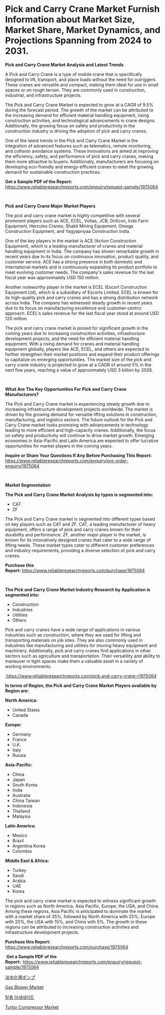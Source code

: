 <p><h1>Pick and Carry Crane Market Furnish Information about Market Size, Market Share, Market Dynamics, and Projections Spanning from 2024 to 2031.</h1></p><p><strong>Pick and Carry Crane Market Analysis and Latest Trends</strong></p>
<p><p>A Pick and Carry Crane is a type of mobile crane that is specifically designed to lift, transport, and place loads without the need for outriggers. These cranes are versatile and compact, making them ideal for use in small spaces or on rough terrain. They are commonly used in construction, industrial, and infrastructure projects.</p><p>The Pick and Carry Crane Market is expected to grow at a CAGR of 9.5% during the forecast period. The growth of the market can be attributed to the increasing demand for efficient material handling equipment, rising construction activities, and technological advancements in crane designs. Additionally, the growing focus on safety and productivity in the construction industry is driving the adoption of pick and carry cranes.</p><p>One of the latest trends in the Pick and Carry Crane Market is the integration of advanced features such as telematics, remote monitoring, and collision avoidance systems. These innovations are aimed at improving the efficiency, safety, and performance of pick and carry cranes, making them more attractive to buyers. Additionally, manufacturers are focusing on developing eco-friendly and energy-efficient cranes to meet the growing demand for sustainable construction practices.</p></p>
<p><strong>Get a Sample PDF of the Report:&nbsp;</strong> <a href="https://www.reliableresearchreports.com/enquiry/request-sample/1975064">https://www.reliableresearchreports.com/enquiry/request-sample/1975064</a></p>
<p>&nbsp;</p>
<p><strong>Pick and Carry Crane Major Market Players</strong></p>
<p><p>The pick and carry crane market is highly competitive with several prominent players such as ACE, ECEL, Voltas, JCB, Drillcon, Indo Farm Equipment, Hercules Cranes, Shakti Mining Equipment, Omega Construction Equipment, and Yagyapriyaa Construction India.</p><p>One of the key players in the market is ACE (Action Construction Equipment), which is a leading manufacturer of cranes and material handling equipment in India. The company has shown remarkable growth in recent years due to its focus on continuous innovation, product quality, and customer service. ACE has a strong presence in both domestic and international markets and is continuously expanding its product portfolio to meet evolving customer needs. The company's sales revenue for the last fiscal year was approximately USD 150 million.</p><p>Another noteworthy player in the market is ECEL (Escort Construction Equipment Ltd), which is a subsidiary of Escorts Limited. ECEL is known for its high-quality pick and carry cranes and has a strong distribution network across India. The company has witnessed steady growth in recent years due to its focus on manufacturing excellence and customer-centric approach. ECEL's sales revenue for the last fiscal year stood at around USD 120 million.</p><p>The pick and carry crane market is poised for significant growth in the coming years due to increasing construction activities, infrastructure development projects, and the need for efficient material handling equipment. With a rising demand for cranes and material handling equipment globally, players like ACE, ECEL, and others are expected to further strengthen their market positions and expand their product offerings to capitalize on emerging opportunities. The market size of the pick and carry crane industry is projected to grow at a CAGR of around 5% in the next five years, reaching a value of approximately USD 3 billion by 2026.</p></p>
<p>&nbsp;</p>
<p><strong>What Are The Key Opportunities For Pick and Carry Crane Manufacturers?</strong></p>
<p><p>The Pick and Carry Crane market is experiencing steady growth due to increasing infrastructure development projects worldwide. The market is driven by the growing demand for versatile lifting solutions in construction, manufacturing, and logistics sectors. The future outlook for the Pick and Carry Crane market looks promising with advancements in technology leading to more efficient and high-capacity cranes. Additionally, the focus on safety and productivity will continue to drive market growth. Emerging economies in Asia-Pacific and Latin America are expected to offer lucrative opportunities for market players in the coming years.</p></p>
<p><strong>Inquire or Share Your Questions If Any Before Purchasing This Report:</strong> <a href="https://www.reliableresearchreports.com/enquiry/pre-order-enquiry/1975064">https://www.reliableresearchreports.com/enquiry/pre-order-enquiry/1975064</a></p>
<p>&nbsp;</p>
<p><strong>Market Segmentation</strong></p>
<p><strong>The Pick and Carry Crane Market Analysis by types is segmented into:</strong></p>
<p><ul><li>CAT</li><li>ZF</li></ul></p>
<p><p>The Pick and Carry Crane market is segmented into different types based on key players such as CAT and ZF. CAT, a leading manufacturer of heavy equipment, offers a range of pick and carry cranes known for their durability and performance. ZF, another major player in the market, is known for its innovatively designed cranes that cater to a wide range of lifting needs. These market types cater to different customer preferences and industry requirements, providing a diverse selection of pick and carry cranes.</p></p>
<p><strong>Purchase this Report:&nbsp;</strong><a href="https://www.reliableresearchreports.com/purchase/1975064">https://www.reliableresearchreports.com/purchase/1975064</a></p>
<p>&nbsp;</p>
<p><strong>The Pick and Carry Crane Market Industry Research by Application is segmented into:</strong></p>
<p><ul><li>Construction</li><li>Industries</li><li>Utilities</li><li>Others</li></ul></p>
<p><p>Pick and carry cranes have a wide range of applications in various industries such as construction, where they are used for lifting and transporting materials on job sites. They are also commonly used in industries like manufacturing and utilities for moving heavy equipment and machinery. Additionally, pick and carry cranes find applications in other sectors such as agriculture and transportation. Their versatility and ability to maneuver in tight spaces make them a valuable asset in a variety of working environments.</p></p>
<p><a href="https://www.reliableresearchreports.com/pick-and-carry-crane-r1975064">&nbsp;https://www.reliableresearchreports.com/pick-and-carry-crane-r1975064</a></p>
<p><strong>In terms of Region, the Pick and Carry Crane Market Players available by Region are:</strong></p>
<p>
    <p> <strong> North America: </strong>
        <ul>
            <li>United States</li>
            <li>Canada</li>
        </ul>
        </p> 
    <p> <strong> Europe: </strong>
        <ul>
            <li>Germany</li>
            <li>France</li>
            <li>U.K.</li>
            <li>Italy</li>
            <li>Russia</li>
        </ul>
        </p> 
    <p> <strong> Asia-Pacific: </strong>
        <ul>
            <li>China</li>
            <li>Japan</li>
            <li>South Korea</li>
            <li>India</li>
            <li>Australia</li>
            <li>China Taiwan</li>
            <li>Indonesia</li>
            <li>Thailand</li>
            <li>Malaysia</li>
        </ul>
        </p> 
    <p> <strong> Latin America: </strong>
        <ul>
            <li>Mexico</li>
            <li>Brazil</li>
            <li>Argentina Korea</li>
            <li>Colombia</li>
        </ul>
        </p> 
    <p> <strong> Middle East & Africa: </strong>
        <ul>
            <li>Turkey</li>
            <li>Saudi</li>
            <li>Arabia</li>
            <li>UAE</li>
            <li>Korea</li>
        </ul>
    </p>
    </p>
<p><p>The pick and carry crane market is expected to witness significant growth in regions such as North America, Asia Pacific, Europe, the USA, and China. Among these regions, Asia Pacific is anticipated to dominate the market with a market share of 35%, followed by North America with 25%, Europe with 20%, the USA with 15%, and China with 5%. The growth in these regions can be attributed to increasing construction activities and infrastructure development projects.</p></p>
<p><strong>Purchase this Report: </strong><a href="https://www.reliableresearchreports.com/purchase/1975064">https://www.reliableresearchreports.com/purchase/1975064</a></p>
<p>&nbsp;<strong>Get a Sample PDF of the Report:&nbsp;&nbsp;</strong><a href="https://www.reliableresearchreports.com/enquiry/request-sample/1975064">https://www.reliableresearchreports.com/enquiry/request-sample/1975064</a></p>
<p><strong></strong></p>
<p><p><a href="https://github.com/JacksonWiza1924/Market-Research-Report-List-1/blob/main/926541033611.md">淡水化用ポンプ</a></p><p><a href="https://github.com/jj19131/Market-Research-Report-List-2/blob/main/gas-blower-market.md">Gas Blower Market</a></p><p><a href="https://github.com/RichardLueilwitz787/Market-Research-Report-List-1/blob/main/622661531020.md">탈륨 아세테이트</a></p><p><a href="https://github.com/jodemen/Market-Research-Report-List-2/blob/main/turbo-compressor-market.md">Turbo Compressor Market</a></p></p>